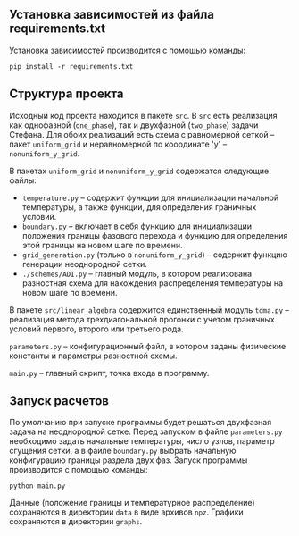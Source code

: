 ## Установка зависимостей из файла requirements.txt
Установка зависимостей производится с помощью команды:

`pip install -r requirements.txt`

## Структура проекта
Исходный код проекта находится в пакете `src`. В `src` есть реализация как однофазной (`one_phase`), так и двухфазной (`two_phase`) задачи Стефана. 
Для обоих реализаций есть схема с равномерной сеткой – пакет `uniform_grid` и неравномерной по координате 'y' – `nonuniform_y_grid`.

В пакетах `uniform_grid` и `nonuniform_y_grid` содержатся следующие файлы:
- `temperature.py` – содержит функции для инициализации начальной температуры, а также функции, для определения граничных условий.
- `boundary.py` – включает в себя функцию для инициализации положения границы фазового перехода и функцию для определения этой границы на новом шаге по времени.
- `grid_generation.py` (только в `nonuniform_y_grid`) – содержит функцию генерации неоднородной сетки.
- `./schemes/ADI.py` – главный модуль, в котором реализована разностная схема для нахождения распределения температуры на новом шаге по времени.

В пакете `src/linear_algebra` содержится единственный модуль `tdma.py` – реализация метода трехдиагональной прогонки с учетом граничных условий первого, второго или третьего рода.

`parameters.py` – конфигурационный файл, в котором заданы физические константы и параметры разностной схемы.

`main.py` – главный скрипт, точка входа в программу. 


## Запуск расчетов
По умолчанию при запуске программы будет решаться двухфазная задача на неоднородной сетке.
Перед запуском в файле `parameters.py` необходимо задать начальные температуры, число узлов, параметр сгущения сетки, а в файле `boundary.py` выбрать начальную конфигурацию границы раздела двух фаз. Запуск программы производится с помощью команды:

 `python main.py`
 
 Данные (положение границы и температурное распределение) сохраняются в директории `data` в виде архивов `npz`. Графики сохраняются в директории `graphs`. 
